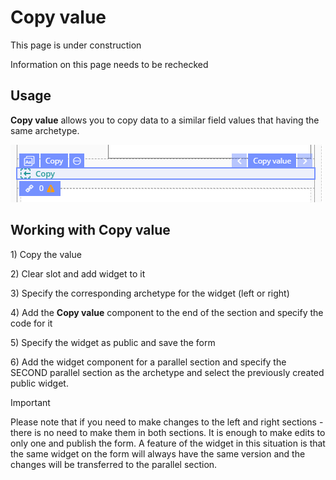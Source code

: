 # Copy value

This page is under construction

Information on this page needs to be rechecked

## Usage <a id="Copyvalue-Usage"></a>

**Copy value** allows you to copy data to a similar field values that having the same archetype.

![](../../.gitbook/assets/34841393.png)

## Working with Copy **value**  <a id="Copyvalue-WorkingwithCopyvalue"></a>

1\) Copy the value 

2\) Clear slot and add widget to it

3\) Specify the corresponding archetype for the widget \(left or right\)

4\) Add the **Copy value** component to the end of the section and specify the code for it

5\) Specify the widget as public and save the form

6\) Add the widget component for a parallel section and specify the SECOND parallel section as the archetype and select the previously created public widget.

Important

Please note that if you need to make changes to the left and right sections - there is no need to make them in both sections. It is enough to make edits to only one and publish the form. A feature of the widget in this situation is that the same widget on the form will always have the same version and the changes will be transferred to the parallel section.

